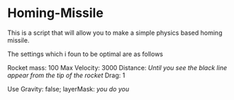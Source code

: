# Homing-Missile
This is a script that will allow you to make a simple physics based homing missile.

The settings which i foun to be optimal are as follows

Rocket mass: 100
Max Velocity: 3000
Distance: _Until you see the  black line appear from the tip of the rocket_
Drag: 1

Use Gravity: false;
layerMask: _you do you_
